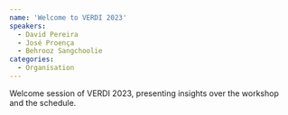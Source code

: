 ```yaml
---
name: 'Welcome to VERDI 2023'
speakers:
  - David Pereira
  - José Proença
  - Behrooz Sangchoolie 
categories:
  - Organisation
---
```



Welcome session of VERDI 2023, presenting insights over the workshop and the schedule.

